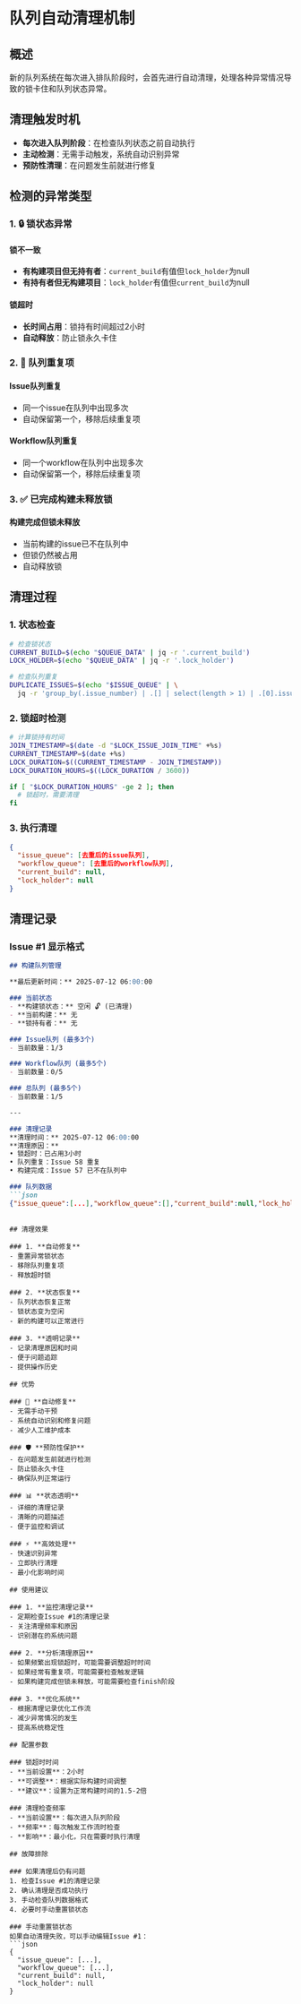 # 队列自动清理机制

## 概述

新的队列系统在每次进入排队阶段时，会首先进行自动清理，处理各种异常情况导致的锁卡住和队列状态异常。

## 清理触发时机

- **每次进入队列阶段**：在检查队列状态之前自动执行
- **主动检测**：无需手动触发，系统自动识别异常
- **预防性清理**：在问题发生前就进行修复

## 检测的异常类型

### 1. 🔒 **锁状态异常**

#### 锁不一致
- **有构建项目但无持有者**：`current_build`有值但`lock_holder`为null
- **有持有者但无构建项目**：`lock_holder`有值但`current_build`为null

#### 锁超时
- **长时间占用**：锁持有时间超过2小时
- **自动释放**：防止锁永久卡住

### 2. 🔄 **队列重复项**

#### Issue队列重复
- 同一个issue在队列中出现多次
- 自动保留第一个，移除后续重复项

#### Workflow队列重复
- 同一个workflow在队列中出现多次
- 自动保留第一个，移除后续重复项

### 3. ✅ **已完成构建未释放锁**

#### 构建完成但锁未释放
- 当前构建的issue已不在队列中
- 但锁仍然被占用
- 自动释放锁

## 清理过程

### 1. **状态检查**
```bash
# 检查锁状态
CURRENT_BUILD=$(echo "$QUEUE_DATA" | jq -r '.current_build')
LOCK_HOLDER=$(echo "$QUEUE_DATA" | jq -r '.lock_holder')

# 检查队列重复
DUPLICATE_ISSUES=$(echo "$ISSUE_QUEUE" | \
  jq -r 'group_by(.issue_number) | .[] | select(length > 1) | .[0].issue_number')
```

### 2. **锁超时检测**
```bash
# 计算锁持有时间
JOIN_TIMESTAMP=$(date -d "$LOCK_ISSUE_JOIN_TIME" +%s)
CURRENT_TIMESTAMP=$(date +%s)
LOCK_DURATION=$((CURRENT_TIMESTAMP - JOIN_TIMESTAMP))
LOCK_DURATION_HOURS=$((LOCK_DURATION / 3600))

if [ "$LOCK_DURATION_HOURS" -ge 2 ]; then
  # 锁超时，需要清理
fi
```

### 3. **执行清理**
```json
{
  "issue_queue": [去重后的issue队列],
  "workflow_queue": [去重后的workflow队列],
  "current_build": null,
  "lock_holder": null
}
```

## 清理记录

### Issue #1 显示格式
```markdown
## 构建队列管理

**最后更新时间：** 2025-07-12 06:00:00

### 当前状态
- **构建锁状态：** 空闲 🔓 (已清理)
- **当前构建：** 无
- **锁持有者：** 无

### Issue队列 (最多3个)
- 当前数量：1/3

### Workflow队列 (最多5个)
- 当前数量：0/5

### 总队列 (最多5个)
- 当前数量：1/5

---

### 清理记录
**清理时间：** 2025-07-12 06:00:00
**清理原因：**
• 锁超时：已占用3小时
• 队列重复：Issue 58 重复
• 构建完成：Issue 57 已不在队列中

### 队列数据
```json
{"issue_queue":[...],"workflow_queue":[],"current_build":null,"lock_holder":null}
```
```

## 清理效果

### 1. **自动修复**
- 重置异常锁状态
- 移除队列重复项
- 释放超时锁

### 2. **状态恢复**
- 队列状态恢复正常
- 锁状态变为空闲
- 新的构建可以正常进行

### 3. **透明记录**
- 记录清理原因和时间
- 便于问题追踪
- 提供操作历史

## 优势

### 🔧 **自动修复**
- 无需手动干预
- 系统自动识别和修复问题
- 减少人工维护成本

### 🛡️ **预防性保护**
- 在问题发生前就进行检测
- 防止锁永久卡住
- 确保队列正常运行

### 📊 **状态透明**
- 详细的清理记录
- 清晰的问题描述
- 便于监控和调试

### ⚡ **高效处理**
- 快速识别异常
- 立即执行清理
- 最小化影响时间

## 使用建议

### 1. **监控清理记录**
- 定期检查Issue #1的清理记录
- 关注清理频率和原因
- 识别潜在的系统问题

### 2. **分析清理原因**
- 如果频繁出现锁超时，可能需要调整超时时间
- 如果经常有重复项，可能需要检查触发逻辑
- 如果构建完成但锁未释放，可能需要检查finish阶段

### 3. **优化系统**
- 根据清理记录优化工作流
- 减少异常情况的发生
- 提高系统稳定性

## 配置参数

### 锁超时时间
- **当前设置**：2小时
- **可调整**：根据实际构建时间调整
- **建议**：设置为正常构建时间的1.5-2倍

### 清理检查频率
- **当前设置**：每次进入队列阶段
- **频率**：每次触发工作流时检查
- **影响**：最小化，只在需要时执行清理

## 故障排除

### 如果清理后仍有问题
1. 检查Issue #1的清理记录
2. 确认清理是否成功执行
3. 手动检查队列数据格式
4. 必要时手动重置锁状态

### 手动重置锁状态
如果自动清理失败，可以手动编辑Issue #1：
```json
{
  "issue_queue": [...],
  "workflow_queue": [...],
  "current_build": null,
  "lock_holder": null
}
``` 